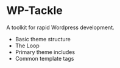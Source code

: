 # WP-Tackle

A toolkit for rapid Wordpress development.

* Basic theme structure
* The Loop
* Primary theme includes
* Common template tags